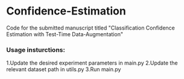 # Confidence-Estimation
Code for the submitted manuscript titled "Classification Confidence Estimation with Test-Time Data-Augmentation"

### Usage insturctions:
1.Update the desired experiment parameters in main.py
2.Update the relevant dataset path in utils.py
3.Run main.py
